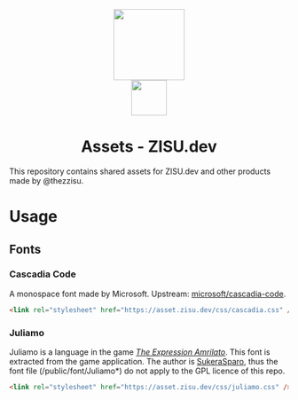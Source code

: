 <div align="center">
  <img src="https://asset.zisu.dev/svg/logo.svg" width="128">
  <br>
  <img src="https://asset.zisu.dev/svg/logo-text.svg" height="64">

# Assets - ZISU.dev

</div>

This repository contains shared assets for ZISU.dev and other products made by @thezzisu.

# Usage

## Fonts

### Cascadia Code

A monospace font made by Microsoft. Upstream: [microsoft/cascadia-code](https://github.com/microsoft/cascadia-code).

```html
<link rel="stylesheet" href="https://asset.zisu.dev/css/cascadia.css" />
```

### Juliamo

Juliamo is a language in the game [*The Expression Amrilato*](https://store.steampowered.com/app/1044490/The_Expression_Amrilato/). This font is extracted from the game application. The author is [SukeraSparo](https://sukerasparo.net), thus the font file (/public/font/Juliamo*) do not apply to the GPL licence of this repo.

```html
<link rel="stylesheet" href="https://asset.zisu.dev/css/juliamo.css" />
```
